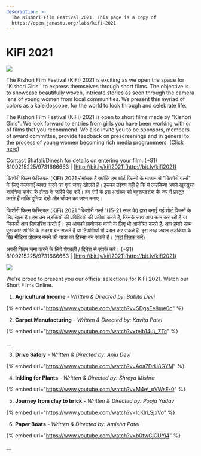 ```yaml
---
description: >-
  The Kishori Film Festival 2021. This page is a copy of
  https://open.janastu.org/labs/kifi-2021
---
```


# KiFi 2021

![](https://gblobscdn.gitbook.com/assets%2F-MF-QS3zWFSnGtGTO1ls%2F-MdVpMwT_NHRnzeX8aYF%2F-MdVuBGjBp5x4pxzYVwH%2FKiFi2021_01july21_poster21.jpg?alt=media&token=bdef00f6-2d8b-48ee-9366-6801181c6c08)

The Kishori Film Festival \(KiFi\) 2021 is exciting as we open the space for “Kishori Girls'' to express themselves through short films. The objective is to showcase beautifully woven, intricate stories as seen through the camera lens of young women from local communities. We present this myriad of colors as a kaleidoscope, for the world to look through and celebrate life.

The Kishori Film Festival \(KiFi\) 2021 is open to short films made by “Kishori Girls''. We look forward to entries from girls you have been working with or of films that you recommend. We also invite you to be sponsors, members of award committee, provide feedback on prescreenings and in general to the process of young women becoming rich media programmers. \([Click here](https://forms.gle/Kjh8ZVBZ2Y3vxC266)\)

Contact Shafali/Dinesh for details on entering your film. \(+91\) 8109215225/9731666663 \| [http://bit.ly/kifi2021](http://bit.ly/kifi2021)​

किशोरी फिल्म फेस्टिवल \(KiFi\) 2021 रोमांचक है क्योंकि हम शोर्ट फिल्मों के माध्यम से "किशोरी गर्ल्स" के लिए कल्पनाएँ व्यक्त करने का एक जगह खोलते हैं। इसका उद्देश्य यही है कि ये लडकिया अपने खूबसुरत कहनिया कमेरा के लेन्स के जरिये पेश करे। हम रंगों के इस असंख्य को बहुरूपदर्शक के रूप में प्रस्तुत करते हैं ताकि दुनिया देखे और जीवन का जश्न मनाए।

किशोरी फिल्म फेस्टिवल \(KiFi\) 2021 "किशोरी गर्ल्स '\(15-21 साल के\) द्वारा बनाई गई शोर्ट फिल्मों के लिए खुला है। हम उन लड़कियों की प्रविष्टियों की प्रतीक्षा करते हैं, जिनके साथ आप काम कर रही हैं या जिनकी आप सिफारिश करते हैं। हम आपको प्रायोजक बनने के लिए भी आमंत्रित करते हैं. आप हमारे साथ पुरस्कार समिति के सदस्य बन सकते हैं या टिप्पणियाँ भी प्रदान कर सकते हैं. इस तरह जवान लडकिया के रिछ मीडिया प्रोग्रामर बनने की यात्रा का हिस्सा बन सकते हैं। \([यहां क्लिक करें](https://forms.gle/Kjh8ZVBZ2Y3vxC266)\)

अपनी फिल्म जमा करने के लिये शैफाली / दिनेश से संपर्क करें। \(+91\) 8109215225/9731666663 \| [http://bit.ly/kifi2021](http://bit.ly/kifi2021)​

![](https://gblobscdn.gitbook.com/assets%2F-MF-QS3zWFSnGtGTO1ls%2F-MdVuEs6vX-LWKZ85psz%2F-MdVvlLbmxZzPGvUX4q2%2FKiFi_Banner_image3.png?alt=media&token=43592926-0b84-49af-8cd9-be6093c6869b)

We're proud to present you our official selections for KiFi 2021. Watch our Short Films Online.

1. **Agricultural Income** - _Written & Directed by: Babita Devi_

{% embed url="https://www.youtube.com/watch?v=SDgaEe8me0c" %}

2. **Carpet Manufacturing** - _Written & Directed by: Kavita Patel_

{% embed url="https://www.youtube.com/watch?v=telb14u\_ZTc" %}

\_\_

3. **Drive Safely** - _Written & Directed by: Anju Devi_

{% embed url="https://www.youtube.com/watch?v=Aoa7DrU8GYM" %}

4. **Inkling for Plants** - _Written & Directed by: Shreya Mishra_

{% embed url="https://www.youtube.com/watch?v=M4e\_pVWsE-0" %}

5. **Journey from clay to brick** - _Written & Directed by: Pooja Yadav_

{% embed url="https://www.youtube.com/watch?v=lcKlrLSjxVo" %}

6. **Paper Boats** - _Written & Directed by: Amisha Patel_

{% embed url="https://www.youtube.com/watch?v=b0twClCUYi4" %}

\_\_

